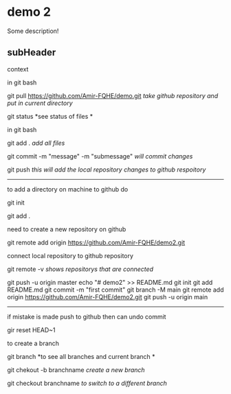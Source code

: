 # demo 2



Some description!

## subHeader


context

in git bash

git pull https://github.com/Amir-FQHE/demo.git 
*take github repository and put in current directory*


git status 
*see status of files *


in git bash

git add . *add all files*

git commit -m "message" -m "submessage" *will commit changes*

git push *this will add the local repository changes to github respoitory*

_________________________________________________________________________

to add a directory on machine to github do

git init

git add .

need to create a new repository on github

git remote add origin https://github.com/Amir-FQHE/demo2.git

connect local repository to github repository

git remote -v
*shows repositorys that are connected*


git push -u origin master
echo "# demo2" >> README.md
git init
git add README.md
git commit -m "first commit"
git branch -M main
git remote add origin https://github.com/Amir-FQHE/demo2.git
git push -u origin main


___________________________________________________________________

if mistake is made push to github then can undo commit

gir reset HEAD~1




to create a branch

git branch *to see all branches and current branch *

git chekout -b branchname *create a new branch*

git checkout branchname *to switch to a different branch*
